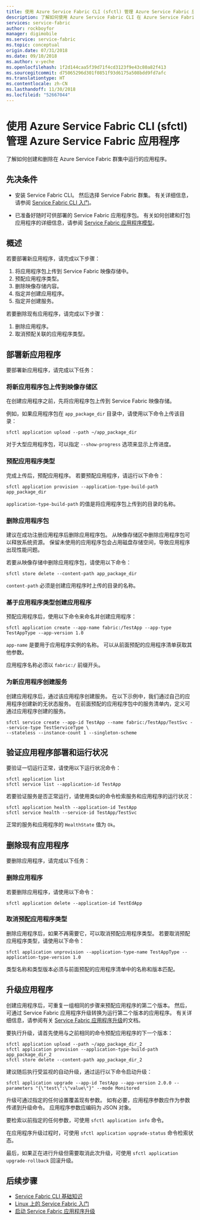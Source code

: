 ```yaml
---
title: 使用 Azure Service Fabric CLI (sfctl) 管理 Azure Service Fabric 应用程序
description: 了解如何使用 Azure Service Fabric CLI 在 Azure Service Fabric 群集中部署和删除应用程序
services: service-fabric
author: rockboyfor
manager: digimobile
ms.service: service-fabric
ms.topic: conceptual
origin.date: 07/31/2018
ms.date: 09/10/2018
ms.author: v-yeche
ms.openlocfilehash: 1f2d144caa5f39d71f4cd3123f9e43c80a82f413
ms.sourcegitcommit: d75065296d301f0851f93d6175a508bdd9fd7afc
ms.translationtype: HT
ms.contentlocale: zh-CN
ms.lasthandoff: 11/30/2018
ms.locfileid: "52667044"
---
```

# <a name="manage-an-azure-service-fabric-application-by-using-azure-service-fabric-cli-sfctl"></a>使用 Azure Service Fabric CLI (sfctl) 管理 Azure Service Fabric 应用程序

了解如何创建和删除在 Azure Service Fabric 群集中运行的应用程序。

## <a name="prerequisites"></a>先决条件

* 安装 Service Fabric CLI。 然后选择 Service Fabric 群集。 有关详细信息，请参阅 [Service Fabric CLI 入门](service-fabric-cli.md)。

* 已准备好随时可供部署的 Service Fabric 应用程序包。 有关如何创建和打包应用程序的详细信息，请参阅 [Service Fabric 应用程序模型](service-fabric-application-model.md)。

## <a name="overview"></a>概述

若要部署新应用程序，请完成以下步骤：

1. 将应用程序包上传到 Service Fabric 映像存储中。
2. 预配应用程序类型。
3. 删除映像存储内容。
4. 指定并创建应用程序。
5. 指定并创建服务。

若要删除现有应用程序，请完成以下步骤：

1. 删除应用程序。
2. 取消预配关联的应用程序类型。

## <a name="deploy-a-new-application"></a>部署新应用程序

要部署新应用程序，请完成以下任务：

### <a name="upload-a-new-application-package-to-the-image-store"></a>将新应用程序包上传到映像存储区

在创建应用程序之前，先将应用程序包上传到 Service Fabric 映像存储。

例如，如果应用程序包在 `app_package_dir` 目录中，请使用以下命令上传该目录：

```azurecli
sfctl application upload --path ~/app_package_dir
```

对于大型应用程序包，可以指定 `--show-progress` 选项来显示上传进度。

### <a name="provision-the-application-type"></a>预配应用程序类型

完成上传后，预配应用程序。 若要预配应用程序，请运行以下命令：

```azurecli
sfctl application provision --application-type-build-path app_package_dir
```

`application-type-build-path` 的值是将应用程序包上传到的目录的名称。

### <a name="delete-the-application-package"></a>删除应用程序包

建议在成功注册应用程序后删除应用程序包。  从映像存储区中删除应用程序包可以释放系统资源。  保留未使用的应用程序包会占用磁盘存储空间，导致应用程序出现性能问题。 

若要从映像存储中删除应用程序包，请使用以下命令：

```azurecli
sfctl store delete --content-path app_package_dir
```

`content-path` 必须是创建应用程序时上传的目录的名称。

### <a name="create-an-application-from-an-application-type"></a>基于应用程序类型创建应用程序

预配应用程序后，使用以下命令来命名并创建应用程序：

```azurecli
sfctl application create --app-name fabric:/TestApp --app-type TestAppType --app-version 1.0
```

`app-name` 是要用于应用程序实例的名称。 可以从前面预配的应用程序清单获取其他参数。

应用程序名称必须以 `fabric:/` 前缀开头。

### <a name="create-services-for-the-new-application"></a>为新应用程序创建服务

创建应用程序后，通过该应用程序创建服务。 在以下示例中，我们通过自己的应用程序创建新的无状态服务。 在前面预配的应用程序包中的服务清单内，定义可通过应用程序创建的服务。

```azurecli
sfctl service create --app-id TestApp --name fabric:/TestApp/TestSvc --service-type TestServiceType \
--stateless --instance-count 1 --singleton-scheme
```

## <a name="verify-application-deployment-and-health"></a>验证应用程序部署和运行状况

要验证一切运行正常，请使用以下运行状况命令：

```azurecli
sfctl application list
sfctl service list --application-id TestApp
```

若要验证服务是否正常运行，请使用类似的命令检索服务和应用程序的运行状况：

```azurecli
sfctl application health --application-id TestApp
sfctl service health --service-id TestApp/TestSvc
```

正常的服务和应用程序的 `HealthState` 值为 `Ok`。

## <a name="remove-an-existing-application"></a>删除现有应用程序

要删除应用程序，请完成以下任务：

### <a name="delete-the-application"></a>删除应用程序

若要删除应用程序，请使用以下命令：

```azurecli
sfctl application delete --application-id TestEdApp
```

### <a name="unprovision-the-application-type"></a>取消预配应用程序类型

删除应用程序后，如果不再需要它，可以取消预配应用程序类型。 若要取消预配应用程序类型，请使用以下命令：

```azurecli
sfctl application unprovision --application-type-name TestAppType --application-type-version 1.0
```

类型名称和类型版本必须与前面预配的应用程序清单中的名称和版本匹配。

## <a name="upgrade-application"></a>升级应用程序

创建应用程序后，可重复一组相同的步骤来预配应用程序的第二个版本。 然后，可通过 Service Fabric 应用程序升级转换为运行第二个版本的应用程序。 有关详细信息，请参阅有关 [Service Fabric 应用程序升级](service-fabric-application-upgrade.md)的文档。

要执行升级，请首先使用与之前相同的命令预配应用程序的下一个版本：

```azurecli
sfctl application upload --path ~/app_package_dir_2
sfctl application provision --application-type-build-path app_package_dir_2
sfctl store delete --content-path app_package_dir_2
```

建议随后执行受监视的自动升级，通过运行以下命令启动升级：

```azurecli
sfctl application upgrade --app-id TestApp --app-version 2.0.0 --parameters "{\"test\":\"value\"}" --mode Monitored
```

升级可通过指定的任何设置覆盖现有参数。 如有必要，应用程序参数应作为参数传递到升级命令。 应用程序参数应编码为 JSON 对象。

要检索以前指定的任何参数，可使用 `sfctl application info` 命令。

在应用程序升级过程时，可使用 `sfctl application upgrade-status` 命令检索状态。

最后，如果正在进行升级但需要取消此次升级，可使用 `sfctl application upgrade-rollback` 回滚升级。

## <a name="next-steps"></a>后续步骤

* [Service Fabric CLI 基础知识](service-fabric-cli.md)
* [Linux 上的 Service Fabric 入门](service-fabric-get-started-linux.md)
* [启动 Service Fabric 应用程序升级](service-fabric-application-upgrade.md)

<!--Update_Description: update meta properties -->
